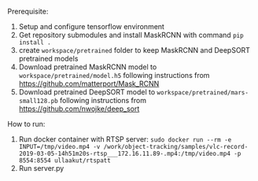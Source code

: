 Prerequisite:
1. Setup and configure tensorflow environment
2. Get repository submodules and install MaskRCNN with command `pip install .`
3. create `workspace/pretrained` folder to keep MaskRCNN and DeepSORT pretrained models
4. Download pretrained MaskRCNN model to `workspace/pretrained/model.h5` following instructions from https://github.com/matterport/Mask_RCNN
5. Download pretrained DeepSORT model to `workspace/pretrained/mars-small128.pb` following instructions from https://github.com/nwojke/deep_sort

How to run:
1. Run docker container with RTSP server:
`sudo docker run --rm -e INPUT=/tmp/video.mp4 -v /work/object-tracking/samples/vlc-record-2019-03-05-14h51m20s-rtsp___172.16.11.89-.mp4:/tmp/video.mp4 -p 8554:8554 ullaakut/rtspatt`
2. Run server.py